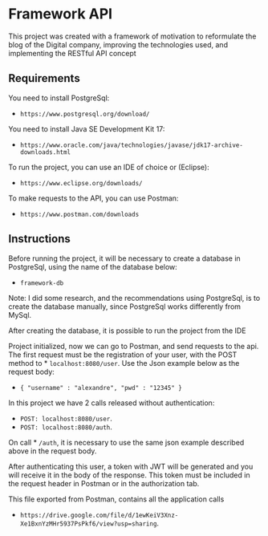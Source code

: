 # Framework API

This project was created with a framework of motivation to reformulate the blog of the Digital company, improving the technologies used, and implementing the RESTful API concept

## Requirements

You need to install PostgreSql:

* `https://www.postgresql.org/download/`

You need to install Java SE Development Kit 17:

* `https://www.oracle.com/java/technologies/javase/jdk17-archive-downloads.html`

To run the project, you can use an IDE of choice or (Eclipse):

* `https://www.eclipse.org/downloads/`

To make requests to the API, you can use Postman:

* `https://www.postman.com/downloads`

## Instructions

Before running the project, it will be necessary to create a database in PostgreSql, using the name of the database below:

* `framework-db`

Note: I did some research, and the recommendations using PostgreSql, is to create the database manually, since PostgreSql works differently from MySql.

After creating the database, it is possible to run the project from the IDE

Project initialized, now we can go to Postman, and send requests to the api. 
The first request must be the registration of your user, with the POST method to * `localhost:8080/user`. Use the Json example below as the request body:

* `{
    "username" : "alexandre",
    "pwd" : "12345"
}`

In this project we have 2 calls released without authentication:
* `POST: localhost:8080/user`.
* `POST: localhost:8080/auth`.

On call * `/auth`, it is necessary to use the same json example described above in the request body.

After authenticating this user, a token with JWT will be generated and you will receive it in the body of the response. This token must be included in the request header in Postman or in the authorization tab.

This file exported from Postman, contains all the application calls 
* `https://drive.google.com/file/d/1ewKeiV3Xnz-Xe1BxnYzMHr5937PsPkf6/view?usp=sharing`.

## 
